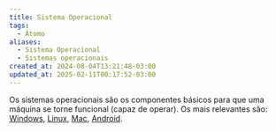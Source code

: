 ```yaml
---
title: Sistema Operacional
tags:
  - Átomo
aliases:
  - Sistema Operacional
  - Sistemas operacionais
created_at: 2024-08-04T13:21:48-03:00
updated_at: 2025-02-11T00:17:52-03:00
---
```


Os sistemas operacionais são os componentes básicos para que uma máquina se torne funcional (capaz de operar). Os mais relevantes são:  [Windows](content/entrada/2024/07/26/Windows.md), [Linux](content/entrada/2024/07/26/Linux.md), [Mac](content/entrada/2024/07/12/Mac.md), [Android](content/entrada/2024/07/26/Android.md).